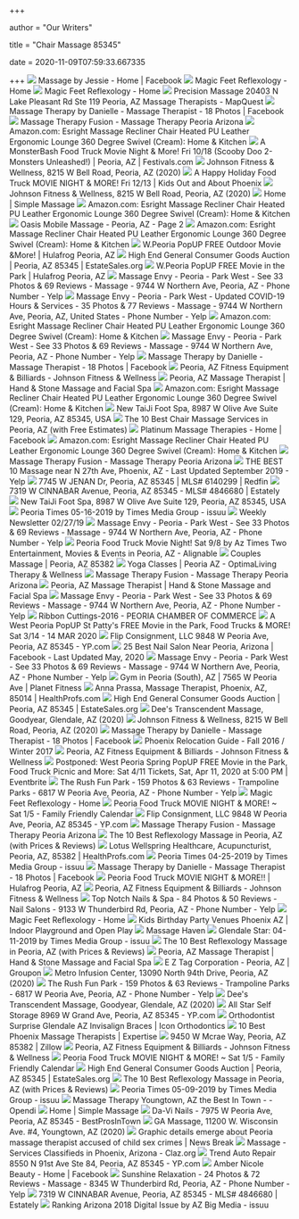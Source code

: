 +++
        
author = "Our Writers"
        
title = "Chair Massage 85345"
        
date = 2020-11-09T07:59:33.667335
        
+++
[ ![](https://lookaside.fbsbx.com/lookaside/crawler/media/?media_id=1074970372532144)](https://lookaside.fbsbx.com/lookaside/crawler/media/?media_id=1074970372532144) Massage by Jessie - Home | Facebook
[ ![](http://www.magicfeetaz.com/uploads/1/0/8/7/108728719/magic-feet-1_orig.jpg)](http://www.magicfeetaz.com/uploads/1/0/8/7/108728719/magic-feet-1_orig.jpg) Magic Feet Reflexology - Home
[ ![](http://www.magicfeetaz.com/uploads/1/0/8/7/108728719/istock-000022457661small_1_orig.jpg)](http://www.magicfeetaz.com/uploads/1/0/8/7/108728719/istock-000022457661small_1_orig.jpg) Magic Feet Reflexology - Home
[ ![](https://s3-media0.fl.yelpcdn.com/bphoto/c3OUY-QHz0iWozBup_2txA/l.jpg)](https://s3-media0.fl.yelpcdn.com/bphoto/c3OUY-QHz0iWozBup_2txA/l.jpg) Precision Massage 20403 N Lake Pleasant Rd Ste 119 Peoria, AZ Massage  Therapists - MapQuest
[ ![](https://lookaside.fbsbx.com/lookaside/crawler/media/?media_id=748023232204430)](https://lookaside.fbsbx.com/lookaside/crawler/media/?media_id=748023232204430) Massage Therapy by Danielle - Massage Therapist - 18 Photos | Facebook
[ ![](https://massagetherapyfusion.simplybook.me/uploads/massagetherapyfusion/image_files/preview/37fcbde57c7822d52cdd24c8508ee3bd.jpg)](https://massagetherapyfusion.simplybook.me/uploads/massagetherapyfusion/image_files/preview/37fcbde57c7822d52cdd24c8508ee3bd.jpg) Massage Therapy Fusion - Massage Therapy Peoria Arizona
[ ![](https://images-na.ssl-images-amazon.com/images/I/41id-vLmajL._AC_.jpg)](https://images-na.ssl-images-amazon.com/images/I/41id-vLmajL._AC_.jpg) Amazon.com: Esright Massage Recliner Chair Heated PU Leather Ergonomic  Lounge 360 Degree Swivel (Cream): Home & Kitchen
[ ![](https://www.festivals.com/img/festivals/0003584_0006370_rh8Bh9r.png)](https://www.festivals.com/img/festivals/0003584_0006370_rh8Bh9r.png) A MonsterBash Food Truck Movie Night & More! Fri 10/18 (Scooby Doo  2-Monsters Unleashed!) | Peoria, AZ | Festivals.com
[ ![](https://scontent.fymy1-2.fna.fbcdn.net/v/t1.0-9/s720x720/116542098_2665846736991060_8212337402971115529_o.jpg?_nc_cat=106&_nc_sid=da1649&_nc_ohc=88S2G64HYVMAX_hWSk5&_nc_ht=scontent.fymy1-2.fna&tp=7&oh=cc5b2057f4ea60200f8b54c76a437c57&oe=5F9F5F83)](https://scontent.fymy1-2.fna.fbcdn.net/v/t1.0-9/s720x720/116542098_2665846736991060_8212337402971115529_o.jpg?_nc_cat=106&_nc_sid=da1649&_nc_ohc=88S2G64HYVMAX_hWSk5&_nc_ht=scontent.fymy1-2.fna&tp=7&oh=cc5b2057f4ea60200f8b54c76a437c57&oe=5F9F5F83) Johnson Fitness & Wellness, 8215 W Bell Road, Peoria, AZ (2020)
[ ![](https://phoenix.kidsoutandabout.com/sites/default/files/Country%20Meadows%20Park%20121319.jpg)](https://phoenix.kidsoutandabout.com/sites/default/files/Country%20Meadows%20Park%20121319.jpg) A Happy Holiday Food Truck MOVIE NIGHT & MORE! Fri 12/13 | Kids Out and  About Phoenix
[ ![](https://scontent.fymy1-1.fna.fbcdn.net/v/t1.0-9/p720x720/61510641_2307736229468781_1472023521566654464_o.jpg?_nc_cat=107&_nc_sid=da1649&_nc_ohc=-3b6reGWbR8AX9eQXG5&_nc_ht=scontent.fymy1-1.fna&tp=6&oh=f12c0aa1f4316bf5afc7feb9cf76fdce&oe=5F9A43F8)](https://scontent.fymy1-1.fna.fbcdn.net/v/t1.0-9/p720x720/61510641_2307736229468781_1472023521566654464_o.jpg?_nc_cat=107&_nc_sid=da1649&_nc_ohc=-3b6reGWbR8AX9eQXG5&_nc_ht=scontent.fymy1-1.fna&tp=6&oh=f12c0aa1f4316bf5afc7feb9cf76fdce&oe=5F9A43F8) Johnson Fitness & Wellness, 8215 W Bell Road, Peoria, AZ (2020)
[ ![](https://static.wixstatic.com/media/34ba604a7781455a86120fea677bad59.jpg/v1/fill/w_560,h_372,al_c,q_80,usm_0.66_1.00_0.01/34ba604a7781455a86120fea677bad59.webp)](https://static.wixstatic.com/media/34ba604a7781455a86120fea677bad59.jpg/v1/fill/w_560,h_372,al_c,q_80,usm_0.66_1.00_0.01/34ba604a7781455a86120fea677bad59.webp) Home | Simple Massage
[ ![](https://m.media-amazon.com/images/S/aplus-media/sc/2a028b72-3015-4ce5-bdad-4593e381b0c3.__CR0,0,970,600_PT0_SX970_V1___.jpg)](https://m.media-amazon.com/images/S/aplus-media/sc/2a028b72-3015-4ce5-bdad-4593e381b0c3.__CR0,0,970,600_PT0_SX970_V1___.jpg) Amazon.com: Esright Massage Recliner Chair Heated PU Leather Ergonomic  Lounge 360 Degree Swivel (Cream): Home & Kitchen
[ ![](https://production-next-images-cdn.thumbtack.com/i/375226716917391375/width/1024.jpeg)](https://production-next-images-cdn.thumbtack.com/i/375226716917391375/width/1024.jpeg) Oasis Mobile Massage - Peoria, AZ - Page 2
[ ![](https://m.media-amazon.com/images/I/61DzWdcKNGL._AC_SS350_.jpg)](https://m.media-amazon.com/images/I/61DzWdcKNGL._AC_SS350_.jpg) Amazon.com: Esright Massage Recliner Chair Heated PU Leather Ergonomic  Lounge 360 Degree Swivel (Cream): Home & Kitchen
[ ![](https://hulafrog2.com/uploads/300px-300px-5e0117c5b3dda.jpg)](https://hulafrog2.com/uploads/300px-300px-5e0117c5b3dda.jpg) W.Peoria PopUP FREE Outdoor Movie &More! | Hulafrog Peoria, AZ
[ ![](https://d3au0sjxgpdyfv.cloudfront.net/s-1740845-tw6janeqlk8586oe-t.jpeg)](https://d3au0sjxgpdyfv.cloudfront.net/s-1740845-tw6janeqlk8586oe-t.jpeg) High End General Consumer Goods Auction | Peoria, AZ 85345 | EstateSales.org
[ ![](https://hulafrog2.com/uploads/300px-300px-5e22a8622aff1.png)](https://hulafrog2.com/uploads/300px-300px-5e22a8622aff1.png) W.Peoria PopUP FREE Movie in the Park | Hulafrog Peoria, AZ
[ ![](https://s3-media0.fl.yelpcdn.com/bphoto/XoxO6_ign2SSgie-ehUOag/l.jpg)](https://s3-media0.fl.yelpcdn.com/bphoto/XoxO6_ign2SSgie-ehUOag/l.jpg) Massage Envy - Peoria - Park West - See 33 Photos & 69 Reviews - Massage -  9744 W Northern Ave, Peoria, AZ - Phone Number - Yelp
[ ![](https://s3-media0.fl.yelpcdn.com/bphoto/kZk90rxqpB6qZD3PQ7wP8A/l.jpg)](https://s3-media0.fl.yelpcdn.com/bphoto/kZk90rxqpB6qZD3PQ7wP8A/l.jpg) Massage Envy - Peoria - Park West - Updated COVID-19 Hours & Services - 35  Photos & 77 Reviews - Massage - 9744 W Northern Ave, Peoria, AZ, United  States - Phone Number - Yelp
[ ![](https://m.media-amazon.com/images/S/aplus-media/sc/e7556be1-cd43-4a3b-a9bf-99b51f80bf87.__CR0,0,1200,1200_PT0_SX300_V1___.jpg)](https://m.media-amazon.com/images/S/aplus-media/sc/e7556be1-cd43-4a3b-a9bf-99b51f80bf87.__CR0,0,1200,1200_PT0_SX300_V1___.jpg) Amazon.com: Esright Massage Recliner Chair Heated PU Leather Ergonomic  Lounge 360 Degree Swivel (Cream): Home & Kitchen
[ ![](https://s3-media0.fl.yelpcdn.com/bphoto/VLj_CPe6Jx1kJmS346EQUA/l.jpg)](https://s3-media0.fl.yelpcdn.com/bphoto/VLj_CPe6Jx1kJmS346EQUA/l.jpg) Massage Envy - Peoria - Park West - See 33 Photos & 69 Reviews - Massage -  9744 W Northern Ave, Peoria, AZ - Phone Number - Yelp
[ ![](https://lookaside.fbsbx.com/lookaside/crawler/media/?media_id=1161878900818859)](https://lookaside.fbsbx.com/lookaside/crawler/media/?media_id=1161878900818859) Massage Therapy by Danielle - Massage Therapist - 18 Photos | Facebook
[ ![](https://www.johnsonfitness.com/Content/temp/AEBC855692C8A918FFEA0FE2A68680B8.jpg)](https://www.johnsonfitness.com/Content/temp/AEBC855692C8A918FFEA0FE2A68680B8.jpg) Peoria, AZ Fitness Equipment & Billiards - Johnson Fitness & Wellness
[ ![](https://www.handandstonepeoria.com/images/gallery-default/1.jpg)](https://www.handandstonepeoria.com/images/gallery-default/1.jpg) Peoria, AZ Massage Therapist | Hand & Stone Massage and Facial Spa
[ ![](https://images-na.ssl-images-amazon.com/images/I/61bFASPpOLL._AC_SL1200_.jpg)](https://images-na.ssl-images-amazon.com/images/I/61bFASPpOLL._AC_SL1200_.jpg) Amazon.com: Esright Massage Recliner Chair Heated PU Leather Ergonomic  Lounge 360 Degree Swivel (Cream): Home & Kitchen
[ ![](https://cdn.businessyab.com/assets/uploads/66255c64990316275ac737f14fc29ae1_-united-states-arizona-maricopa-county-peoria-west-olive-avenue-8987-new-taiji-foot-spa-623-878-2388.jpg)](https://cdn.businessyab.com/assets/uploads/66255c64990316275ac737f14fc29ae1_-united-states-arizona-maricopa-county-peoria-west-olive-avenue-8987-new-taiji-foot-spa-623-878-2388.jpg) New TaiJi Foot Spa, 8987 W Olive Ave Suite 129, Peoria, AZ 85345, USA
[ ![](https://production-next-images-cdn.thumbtack.com/i/396332782495195141/desktop/standard/400square-legacy)](https://production-next-images-cdn.thumbtack.com/i/396332782495195141/desktop/standard/400square-legacy) The 10 Best Chair Massage Services in Peoria, AZ (with Free Estimates)
[ ![](https://lookaside.fbsbx.com/lookaside/crawler/media/?media_id=196031093862645)](https://lookaside.fbsbx.com/lookaside/crawler/media/?media_id=196031093862645) Platinum Massage Therapies - Home | Facebook
[ ![](https://m.media-amazon.com/images/I/81S3u-Z2taL._AC_SS350_.jpg)](https://m.media-amazon.com/images/I/81S3u-Z2taL._AC_SS350_.jpg) Amazon.com: Esright Massage Recliner Chair Heated PU Leather Ergonomic  Lounge 360 Degree Swivel (Cream): Home & Kitchen
[ ![](https://massage.cloud/wp-content/uploads/2018/07/massage-therapy-peoria.png)](https://massage.cloud/wp-content/uploads/2018/07/massage-therapy-peoria.png) Massage Therapy Fusion - Massage Therapy Peoria Arizona
[ ![](https://s3-media3.fl.yelpcdn.com/bphoto/Oa7rAIhFUiO3rx2-e-k0cQ/ls.jpg)](https://s3-media3.fl.yelpcdn.com/bphoto/Oa7rAIhFUiO3rx2-e-k0cQ/ls.jpg) THE BEST 10 Massage near N 27th Ave, Phoenix, AZ - Last Updated September  2019 - Yelp
[ ![](https://ssl.cdn-redfin.com/photo/86/bigphoto/299/6140299_1.jpg)](https://ssl.cdn-redfin.com/photo/86/bigphoto/299/6140299_1.jpg) 7745 W JENAN Dr, Peoria, AZ 85345 | MLS# 6140299 | Redfin
[ ![](https://images.estately.net/42_4846680_2_1592014729_636x435.jpg)](https://images.estately.net/42_4846680_2_1592014729_636x435.jpg) 7319 W CINNABAR Avenue, Peoria, AZ 85345 - MLS# 4846680 | Estately
[ ![](https://cdn.businessyab.com/assets/uploads/67c65b224414fcbfa6bce18b2c4088a6_-united-states-arizona-maricopa-county-peoria-west-olive-avenue-8987-new-taiji-foot-spa-623-878-2388.jpg)](https://cdn.businessyab.com/assets/uploads/67c65b224414fcbfa6bce18b2c4088a6_-united-states-arizona-maricopa-county-peoria-west-olive-avenue-8987-new-taiji-foot-spa-623-878-2388.jpg) New TaiJi Foot Spa, 8987 W Olive Ave Suite 129, Peoria, AZ 85345, USA
[ ![](https://image.isu.pub/190520172149-6427313c24f830fd57827b5c9ccc8a04/jpg/page_1.jpg)](https://image.isu.pub/190520172149-6427313c24f830fd57827b5c9ccc8a04/jpg/page_1.jpg) Peoria Times 05-16-2019 by Times Media Group - issuu
[ ![](http://chamberorganizer.com/peoriaarizona/photos/Cactus_Medical-COME_JOIN_US_FOR_OUR_GRAND-OPENING!.png)](http://chamberorganizer.com/peoriaarizona/photos/Cactus_Medical-COME_JOIN_US_FOR_OUR_GRAND-OPENING!.png) Weekly Newsletter 02/27/19
[ ![](https://s3-media0.fl.yelpcdn.com/bphoto/abGIfI48XPlOgHhHDg4yjw/l.jpg)](https://s3-media0.fl.yelpcdn.com/bphoto/abGIfI48XPlOgHhHDg4yjw/l.jpg) Massage Envy - Peoria - Park West - See 33 Photos & 69 Reviews - Massage -  9744 W Northern Ave, Peoria, AZ - Phone Number - Yelp
[ ![](https://pictures.alignable.com/eyJidWNrZXQiOiJhbGlnbmFibGV3ZWItcHJvZHVjdGlvbiIsImtleSI6ImV2ZW50cy9waWN0dXJlcy9tZWRpdW0vMzM3MTQyLzE1MzE0MDQ3MjhfMzYyODEzMTBfNjM3NDkyNTI2NjE1MjgzXzcxMjM4MDQwMTAzNzY1OTM0MDhfby5qcGciLCJlZGl0cyI6e319)](https://pictures.alignable.com/eyJidWNrZXQiOiJhbGlnbmFibGV3ZWItcHJvZHVjdGlvbiIsImtleSI6ImV2ZW50cy9waWN0dXJlcy9tZWRpdW0vMzM3MTQyLzE1MzE0MDQ3MjhfMzYyODEzMTBfNjM3NDkyNTI2NjE1MjgzXzcxMjM4MDQwMTAzNzY1OTM0MDhfby5qcGciLCJlZGl0cyI6e319) Peoria Food Truck Movie Night! Sat 9/8 by Az Times Two Entertainment,  Movies & Events in Peoria, AZ - Alignable
[ ![](https://cdn.ycdn.io/images/1306228/0.jpg)](https://cdn.ycdn.io/images/1306228/0.jpg) Couples Massage | Peoria, AZ 85382
[ ![](https://optimalivingtherapy.com/wp-content/uploads/2018/09/Yoga-Classes-OptimaLiving-Therapy-Peoria-AZ-e1536835573102.jpg)](https://optimalivingtherapy.com/wp-content/uploads/2018/09/Yoga-Classes-OptimaLiving-Therapy-Peoria-AZ-e1536835573102.jpg) Yoga Classes | Peoria AZ - OptimaLiving Therapy & Wellness
[ ![](https://massagetherapyfusion.simplybook.me/uploads/massagetherapyfusion/image_files/preview/1173ed8e9187acd740da60d5d6ebdece.jpeg)](https://massagetherapyfusion.simplybook.me/uploads/massagetherapyfusion/image_files/preview/1173ed8e9187acd740da60d5d6ebdece.jpeg) Massage Therapy Fusion - Massage Therapy Peoria Arizona
[ ![](https://cdn.ycdn.io/images/1069754/0.jpg)](https://cdn.ycdn.io/images/1069754/0.jpg) Peoria, AZ Massage Therapist | Hand & Stone Massage and Facial Spa
[ ![](https://s3-media0.fl.yelpcdn.com/bphoto/kqCGjj6Q8YUzaMqMZ-ptdA/l.jpg)](https://s3-media0.fl.yelpcdn.com/bphoto/kqCGjj6Q8YUzaMqMZ-ptdA/l.jpg) Massage Envy - Peoria - Park West - See 33 Photos & 69 Reviews - Massage -  9744 W Northern Ave, Peoria, AZ - Phone Number - Yelp
[ ![](https://www.peoriachamber.com/uploads/6/7/6/8/67680017/2579970_2_orig.jpg)](https://www.peoriachamber.com/uploads/6/7/6/8/67680017/2579970_2_orig.jpg) Ribbon Cuttings-2016 - PEORIA CHAMBER OF COMMERCE
[ ![](https://cdn.evbuc.com/images/91436513/319224708683/1/original.20200207-181412)](https://cdn.evbuc.com/images/91436513/319224708683/1/original.20200207-181412) A West Peoria PopUP St Patty's FREE Movie in the Park, Food Trucks & MORE!  Sat 3/14 - 14 MAR 2020
[ ![](https://i4.ypcdn.com/blob/4e876cd760cec0d8a3959a7b5045972dd2639cbd)](https://i4.ypcdn.com/blob/4e876cd760cec0d8a3959a7b5045972dd2639cbd) Flip Consignment, LLC 9848 W Peoria Ave, Peoria, AZ 85345 - YP.com
[ ![](https://lookaside.fbsbx.com/lookaside/crawler/media/?media_id=2496105777277457)](https://lookaside.fbsbx.com/lookaside/crawler/media/?media_id=2496105777277457) 25 Best Nail Salon Near Peoria, Arizona | Facebook - Last Updated May, 2020
[ ![](https://s3-media0.fl.yelpcdn.com/bphoto/xAsk8QqJWU3b1KIDCCTRfA/l.jpg)](https://s3-media0.fl.yelpcdn.com/bphoto/xAsk8QqJWU3b1KIDCCTRfA/l.jpg) Massage Envy - Peoria - Park West - See 33 Photos & 69 Reviews - Massage -  9744 W Northern Ave, Peoria, AZ - Phone Number - Yelp
[ ![](https://www.planetfitness.com/sites/default/files/2017-06/hero-club_1.jpg)](https://www.planetfitness.com/sites/default/files/2017-06/hero-club_1.jpg) Gym in Peoria (South), AZ | 7565 W Peoria Ave | Planet Fitness
[ ![](https://cdn4.sussexdirectories.com/cam/cam_photos/original/09/92/519209_3.jpg?pu=0)](https://cdn4.sussexdirectories.com/cam/cam_photos/original/09/92/519209_3.jpg?pu=0) Anna Prassa, Massage Therapist, Phoenix, AZ, 85014 | HealthProfs.com
[ ![](https://d3au0sjxgpdyfv.cloudfront.net/s-1802911-oe5gozl1q3v4q6cs.jpeg)](https://d3au0sjxgpdyfv.cloudfront.net/s-1802911-oe5gozl1q3v4q6cs.jpeg) High End General Consumer Goods Auction | Peoria, AZ 85345 | EstateSales.org
[ ![](https://scontent.fybz2-2.fna.fbcdn.net/v/t1.0-9/s720x720/72413410_965115317159775_1647509511549747200_o.jpg?_nc_cat=106&ccb=2&_nc_sid=110474&_nc_ohc=f5mgtfRsn_gAX8vPKx9&_nc_ht=scontent.fybz2-2.fna&tp=7&oh=07299e0f3d6554b80c8f06de76fc39c0&oe=5FBBE68C)](https://scontent.fybz2-2.fna.fbcdn.net/v/t1.0-9/s720x720/72413410_965115317159775_1647509511549747200_o.jpg?_nc_cat=106&ccb=2&_nc_sid=110474&_nc_ohc=f5mgtfRsn_gAX8vPKx9&_nc_ht=scontent.fybz2-2.fna&tp=7&oh=07299e0f3d6554b80c8f06de76fc39c0&oe=5FBBE68C) Dee's Transcendent Massage, Goodyear, Glendale, AZ (2020)
[ ![](https://scontent.fymy1-1.fna.fbcdn.net/v/t1.0-0/p480x480/67720678_2358089541100116_7802594282652565504_o.jpg?_nc_cat=102&_nc_sid=dd9801&_nc_ohc=yVsnQLXqx7YAX9zWYyg&_nc_ht=scontent.fymy1-1.fna&tp=6&oh=7424376195c93d02acfcb614691d3101&oe=5FA523F0)](https://scontent.fymy1-1.fna.fbcdn.net/v/t1.0-0/p480x480/67720678_2358089541100116_7802594282652565504_o.jpg?_nc_cat=102&_nc_sid=dd9801&_nc_ohc=yVsnQLXqx7YAX9zWYyg&_nc_ht=scontent.fymy1-1.fna&tp=6&oh=7424376195c93d02acfcb614691d3101&oe=5FA523F0) Johnson Fitness & Wellness, 8215 W Bell Road, Peoria, AZ (2020)
[ ![](https://lookaside.fbsbx.com/lookaside/crawler/media/?media_id=2141019365960148)](https://lookaside.fbsbx.com/lookaside/crawler/media/?media_id=2141019365960148) Massage Therapy by Danielle - Massage Therapist - 18 Photos | Facebook
[ ![](x-raw-image:///ed56031cc212779268970ef446aa85e38b18250097df8eadc986eb1c96a014af)](x-raw-image:///ed56031cc212779268970ef446aa85e38b18250097df8eadc986eb1c96a014af) Phoenix Relocation Guide - Fall 2016 / Winter 2017
[ ![](https://www.johnsonfitness.com/Content/temp/1077154F772A3376CB6FDAF841CF2E92.jpg)](https://www.johnsonfitness.com/Content/temp/1077154F772A3376CB6FDAF841CF2E92.jpg) Peoria, AZ Fitness Equipment & Billiards - Johnson Fitness & Wellness
[ ![](https://cdn.evbuc.com/eventlogos/317005669/041120peoriaflyerriseoftheguardians.png)](https://cdn.evbuc.com/eventlogos/317005669/041120peoriaflyerriseoftheguardians.png) Postponed: West Peoria Spring PopUP FREE Movie in the Park, Food Truck  Picnic and More: Sat 4/11 Tickets, Sat, Apr 11, 2020 at 5:00 PM | Eventbrite
[ ![](https://s3-media0.fl.yelpcdn.com/bphoto/tVMr6mtKEg6gVifT2Y4UMA/o.jpg)](https://s3-media0.fl.yelpcdn.com/bphoto/tVMr6mtKEg6gVifT2Y4UMA/o.jpg) The Rush Fun Park - 159 Photos & 63 Reviews - Trampoline Parks - 6817 W  Peoria Ave, Peoria, AZ - Phone Number - Yelp
[ ![](http://www.magicfeetaz.com/uploads/1/0/8/7/108728719/istock-000012003351small_orig.jpg)](http://www.magicfeetaz.com/uploads/1/0/8/7/108728719/istock-000012003351small_orig.jpg) Magic Feet Reflexology - Home
[ ![](https://i0.wp.com/familyfriendlycalendar.com/wp-content/uploads/2018/12/23011_image_original.png?fit=1920%2C1000&ssl=1)](https://i0.wp.com/familyfriendlycalendar.com/wp-content/uploads/2018/12/23011_image_original.png?fit=1920%2C1000&ssl=1) Peoria Food Truck MOVIE NIGHT & MORE! ~ Sat 1/5 - Family Friendly Calendar
[ ![](https://i3.ypcdn.com/blob/f051804e634abfad4d5f7b9cc343c46993fd64bb_400x280_crop.jpg)](https://i3.ypcdn.com/blob/f051804e634abfad4d5f7b9cc343c46993fd64bb_400x280_crop.jpg) Flip Consignment, LLC 9848 W Peoria Ave, Peoria, AZ 85345 - YP.com
[ ![](https://massagetherapyfusion.simplybook.me/uploads/massagetherapyfusion/image_files/preview/9c33feae2df00193a6ca876496e86ffb.jpg)](https://massagetherapyfusion.simplybook.me/uploads/massagetherapyfusion/image_files/preview/9c33feae2df00193a6ca876496e86ffb.jpg) Massage Therapy Fusion - Massage Therapy Peoria Arizona
[ ![](https://cdn.thervo.com/profile-pro/5c47fb220c8f9a3f048d70df_profile.jpg)](https://cdn.thervo.com/profile-pro/5c47fb220c8f9a3f048d70df_profile.jpg) The 10 Best Reflexology Massage in Peoria, AZ (with Prices & Reviews)
[ ![](https://cdn0.sussexdirectories.com/cam/cam_photos/sized/80/05/500580-231842-1_1500x1500.jpg?pu=1516052983)](https://cdn0.sussexdirectories.com/cam/cam_photos/sized/80/05/500580-231842-1_1500x1500.jpg?pu=1516052983) Lotus Wellspring Healthcare, Acupuncturist, Peoria, AZ, 85382 |  HealthProfs.com
[ ![](https://image.isu.pub/190424170923-9065b6d2a855f78f87e427caf7428e05/jpg/page_1.jpg)](https://image.isu.pub/190424170923-9065b6d2a855f78f87e427caf7428e05/jpg/page_1.jpg) Peoria Times 04-25-2019 by Times Media Group - issuu
[ ![](https://lookaside.fbsbx.com/lookaside/crawler/media/?media_id=748022502204503)](https://lookaside.fbsbx.com/lookaside/crawler/media/?media_id=748022502204503) Massage Therapy by Danielle - Massage Therapist - 18 Photos | Facebook
[ ![](https://hulafrog.com/uploads/300px-300px-5b86ac8881ffa.png)](https://hulafrog.com/uploads/300px-300px-5b86ac8881ffa.png) Peoria Food Truck MOVIE NIGHT & MORE!! | Hulafrog Peoria, AZ
[ ![](https://www.johnsonfitness.com/Content/temp/7266581DB8F7CC19AE54D02DDF775490.jpg)](https://www.johnsonfitness.com/Content/temp/7266581DB8F7CC19AE54D02DDF775490.jpg) Peoria, AZ Fitness Equipment & Billiards - Johnson Fitness & Wellness
[ ![](https://s3-media0.fl.yelpcdn.com/bphoto/r-xer32gHsg1_d8pqJ3ZWg/348s.jpg)](https://s3-media0.fl.yelpcdn.com/bphoto/r-xer32gHsg1_d8pqJ3ZWg/348s.jpg) Top Notch Nails & Spa - 84 Photos & 50 Reviews - Nail Salons - 9133 W  Thunderbird Rd, Peoria, AZ - Phone Number - Yelp
[ ![](http://www.magicfeetaz.com/uploads/1/0/8/7/108728719/magic-feet-20_orig.jpg)](http://www.magicfeetaz.com/uploads/1/0/8/7/108728719/magic-feet-20_orig.jpg) Magic Feet Reflexology - Home
[ ![](https://www.jumpersjungle.com/wp-content/plugins/autoGrid/peoria/1.jpg)](https://www.jumpersjungle.com/wp-content/plugins/autoGrid/peoria/1.jpg) Kids Birthday Party Venues Phoenix AZ | Indoor Playground and Open Play
[ ![](http://www.massagehavenaz.com/wp-content/uploads/2017/02/qtq80-3TPvpK.jpeg)](http://www.massagehavenaz.com/wp-content/uploads/2017/02/qtq80-3TPvpK.jpeg) Massage Haven
[ ![](https://image.isu.pub/190411160913-67fa56a899df342741b3175b37357ce2/jpg/page_1.jpg)](https://image.isu.pub/190411160913-67fa56a899df342741b3175b37357ce2/jpg/page_1.jpg) Glendale Star: 04-11-2019 by Times Media Group - issuu
[ ![](https://cdn.thervo.com/profile-pro/5b2bc3df45aa20c171a9aee8_profile.jpg)](https://cdn.thervo.com/profile-pro/5b2bc3df45aa20c171a9aee8_profile.jpg) The 10 Best Reflexology Massage in Peoria, AZ (with Prices & Reviews)
[ ![](https://cdn.ycdn.io/images/726388/0.jpg)](https://cdn.ycdn.io/images/726388/0.jpg) Peoria, AZ Massage Therapist | Hand & Stone Massage and Facial Spa
[ ![](https://img.grouponcdn.com/mpp/cKN4h4siFzscz9T6KNKWqM/shopping_generic-03-1600x350)](https://img.grouponcdn.com/mpp/cKN4h4siFzscz9T6KNKWqM/shopping_generic-03-1600x350) E Z Tag Corporation - Peoria, AZ | Groupon
[ ![](https://scontent.fymy1-2.fna.fbcdn.net/v/t15.5256-10/75555395_124871332235385_8103904676761567232_n.jpg?_nc_cat=106&ccb=2&_nc_sid=ad6a45&_nc_ohc=DagzXhmxMZAAX9mTUWr&_nc_ht=scontent.fymy1-2.fna&oh=9f0f5118945c7fa5bf5e259ef77d19e5&oe=5FB93134)](https://scontent.fymy1-2.fna.fbcdn.net/v/t15.5256-10/75555395_124871332235385_8103904676761567232_n.jpg?_nc_cat=106&ccb=2&_nc_sid=ad6a45&_nc_ohc=DagzXhmxMZAAX9mTUWr&_nc_ht=scontent.fymy1-2.fna&oh=9f0f5118945c7fa5bf5e259ef77d19e5&oe=5FB93134) Metro Infusion Center, 13090 North 94th Drive, Peoria, AZ (2020)
[ ![](https://s3-media0.fl.yelpcdn.com/bphoto/ygndM8dV306MBlYU_6DM8g/l.jpg)](https://s3-media0.fl.yelpcdn.com/bphoto/ygndM8dV306MBlYU_6DM8g/l.jpg) The Rush Fun Park - 159 Photos & 63 Reviews - Trampoline Parks - 6817 W  Peoria Ave, Peoria, AZ - Phone Number - Yelp
[ ![](https://scontent.fybz2-2.fna.fbcdn.net/v/t1.0-9/s720x720/67189827_910442359293738_3990810012883615744_o.jpg?_nc_cat=103&ccb=2&_nc_sid=110474&_nc_ohc=8DOdrFLaSWIAX-uW0Sz&_nc_ht=scontent.fybz2-2.fna&tp=7&oh=487466123787d8741e2ff99b3b206cdc&oe=5FBC227B)](https://scontent.fybz2-2.fna.fbcdn.net/v/t1.0-9/s720x720/67189827_910442359293738_3990810012883615744_o.jpg?_nc_cat=103&ccb=2&_nc_sid=110474&_nc_ohc=8DOdrFLaSWIAX-uW0Sz&_nc_ht=scontent.fybz2-2.fna&tp=7&oh=487466123787d8741e2ff99b3b206cdc&oe=5FBC227B) Dee's Transcendent Massage, Goodyear, Glendale, AZ (2020)
[ ![](https://i2.ypcdn.com/blob/daa77b0db20cde67ba0abf672c834f6a3fe01537_400x280_crop.jpg)](https://i2.ypcdn.com/blob/daa77b0db20cde67ba0abf672c834f6a3fe01537_400x280_crop.jpg) All Star Self Storage 8969 W Grand Ave, Peoria, AZ 85345 - YP.com
[ ![](https://cdn.iconbraces.com/iconbraces/wp-content/uploads/2019/07/31134754/homepage-feature-photo.jpg)](https://cdn.iconbraces.com/iconbraces/wp-content/uploads/2019/07/31134754/homepage-feature-photo.jpg) Orthodontist Surprise Glendale AZ Invisalign Braces | Icon Orthodontics
[ ![](https://res.cloudinary.com/expertise-com/image/upload/f_auto,fl_lossy,q_auto/w_auto/remote_media/dir/massage-therapy.jpg)](https://res.cloudinary.com/expertise-com/image/upload/f_auto,fl_lossy,q_auto/w_auto/remote_media/dir/massage-therapy.jpg) 10 Best Phoenix Massage Therapists | Expertise
[ ![](https://photos.zillowstatic.com/fp/3f7d4c2b4e971b612e476084402b52fd-cc_ft_384.jpg)](https://photos.zillowstatic.com/fp/3f7d4c2b4e971b612e476084402b52fd-cc_ft_384.jpg) 9450 W Mcrae Way, Peoria, AZ 85382 | Zillow
[ ![](https://www.johnsonfitness.com/Content/temp/92DDFB66069C9DC52077310154E65390.jpg)](https://www.johnsonfitness.com/Content/temp/92DDFB66069C9DC52077310154E65390.jpg) Peoria, AZ Fitness Equipment & Billiards - Johnson Fitness & Wellness
[ ![](https://i2.wp.com/cdn.evbuc.com/eventlogos/119618103/260474501436135962989827400198134267421608n.png?resize=447%2C333&ssl=1)](https://i2.wp.com/cdn.evbuc.com/eventlogos/119618103/260474501436135962989827400198134267421608n.png?resize=447%2C333&ssl=1) Peoria Food Truck MOVIE NIGHT & MORE! ~ Sat 1/5 - Family Friendly Calendar
[ ![](https://d3au0sjxgpdyfv.cloudfront.net/s-1802173-b9msx3dq297opd2v.jpeg)](https://d3au0sjxgpdyfv.cloudfront.net/s-1802173-b9msx3dq297opd2v.jpeg) High End General Consumer Goods Auction | Peoria, AZ 85345 | EstateSales.org
[ ![](https://cdn.thervo.com/profile-pro/5c37989a0c8f9a3f048a3d1c_profile.jpg)](https://cdn.thervo.com/profile-pro/5c37989a0c8f9a3f048a3d1c_profile.jpg) The 10 Best Reflexology Massage in Peoria, AZ (with Prices & Reviews)
[ ![](https://image.isu.pub/190513171433-76c655f6ed7ded1491da9173c47b148d/jpg/page_1.jpg)](https://image.isu.pub/190513171433-76c655f6ed7ded1491da9173c47b148d/jpg/page_1.jpg) Peoria Times 05-09-2019 by Times Media Group - issuu
[ ![](https://a.mktgcdn.com/p/waG8W-ST0sEhCbRCjm_CcERCx-LO_X0rFyICIWnoPt0/658x658.jpg)](https://a.mktgcdn.com/p/waG8W-ST0sEhCbRCjm_CcERCx-LO_X0rFyICIWnoPt0/658x658.jpg) Massage Therapy Youngtown, AZ the Best In Town - - Opendi
[ ![](https://static.wixstatic.com/media/32b8fc_3d07357e5d104133b0866c5cf26c9bf5~mv2.jpg/v1/fit/w_2500,h_1330,al_c/32b8fc_3d07357e5d104133b0866c5cf26c9bf5~mv2.jpg)](https://static.wixstatic.com/media/32b8fc_3d07357e5d104133b0866c5cf26c9bf5~mv2.jpg/v1/fit/w_2500,h_1330,al_c/32b8fc_3d07357e5d104133b0866c5cf26c9bf5~mv2.jpg) Home | Simple Massage
[ ![](https://cdn.localdatacdn.com/az/peoria/3898259/original/UTzeLL252x.jpg)](https://cdn.localdatacdn.com/az/peoria/3898259/original/UTzeLL252x.jpg) Da-Vi Nails - 7975 W Peoria Ave, Peoria, AZ 85345 - BestProsInTown
[ ![](https://scontent.fymy1-1.fna.fbcdn.net/v/t1.0-9/s720x720/77083080_2377404492369694_1214283161198919680_o.jpg?_nc_cat=104&_nc_sid=110474&_nc_ohc=ojKMIfx36E0AX9RX_TZ&_nc_ht=scontent.fymy1-1.fna&tp=7&oh=d922d4e1724db2282c6a218d21e27ab4&oe=5FA421AE)](https://scontent.fymy1-1.fna.fbcdn.net/v/t1.0-9/s720x720/77083080_2377404492369694_1214283161198919680_o.jpg?_nc_cat=104&_nc_sid=110474&_nc_ohc=ojKMIfx36E0AX9RX_TZ&_nc_ht=scontent.fymy1-1.fna&tp=7&oh=d922d4e1724db2282c6a218d21e27ab4&oe=5FA421AE) GA Massage, 11200 W. Wisconsin Ave. #4, Youngtown, AZ (2020)
[ ![](https://img.particlenews.com/img/id/3AlTl0_0O8PakzN00?type=thumbnail_512x288)](https://img.particlenews.com/img/id/3AlTl0_0O8PakzN00?type=thumbnail_512x288) Graphic details emerge about Peoria massage therapist accused of child sex  crimes | News Break
[ ![](https://img.claz.org/t/400x320/jsc8z0-AgcXSAkKRVwKVR0eCR8CQlRfGBRMURdRDRYQF0sDUkdbCx5UC0oCDU0EC0tTAUgGXRUGAElSXktRDR5URBkTXw)](https://img.claz.org/t/400x320/jsc8z0-AgcXSAkKRVwKVR0eCR8CQlRfGBRMURdRDRYQF0sDUkdbCx5UC0oCDU0EC0tTAUgGXRUGAElSXktRDR5URBkTXw) Massage - Services Classifieds in Phoenix, Arizona - Claz.org
[ ![](https://i2.ypcdn.com/blob/0044aa6f9728205feebfcee1a92c936b5372e6af_400x280_crop.jpg)](https://i2.ypcdn.com/blob/0044aa6f9728205feebfcee1a92c936b5372e6af_400x280_crop.jpg) Trend Auto Repair 8550 N 91st Ave Ste 84, Peoria, AZ 85345 - YP.com
[ ![](https://lookaside.fbsbx.com/lookaside/crawler/media/?media_id=2418856344809785)](https://lookaside.fbsbx.com/lookaside/crawler/media/?media_id=2418856344809785) Amber Nicole Beauty - Home | Facebook
[ ![](https://s3-media0.fl.yelpcdn.com/bphoto/3UEXEcXJnUkg4goDP-Q7VQ/o.jpg)](https://s3-media0.fl.yelpcdn.com/bphoto/3UEXEcXJnUkg4goDP-Q7VQ/o.jpg) Sunshine Relaxation - 24 Photos & 72 Reviews - Massage - 8345 W Thunderbird  Rd, Peoria, AZ - Phone Number - Yelp
[ ![](https://images.estately.net/42_4846680_0_1592014728_636x435.jpg)](https://images.estately.net/42_4846680_0_1592014728_636x435.jpg) 7319 W CINNABAR Avenue, Peoria, AZ 85345 - MLS# 4846680 | Estately
[ ![](https://image.isu.pub/181001181523-d932efa967f19fa7e09882fbc6aa861e/jpg/page_1_thumb_large.jpg)](https://image.isu.pub/181001181523-d932efa967f19fa7e09882fbc6aa861e/jpg/page_1_thumb_large.jpg) Ranking Arizona 2018 Digital Issue by AZ Big Media - issuu
